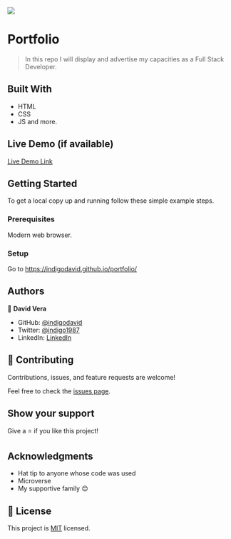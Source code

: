 ![](https://img.shields.io/badge/Microverse-blueviolet)

# Portfolio

> In this repo I will display and advertise my capacities as a Full Stack Developer.


## Built With

- HTML
- CSS
- JS and more.

## Live Demo (if available)

[Live Demo Link](https://indigodavid.github.io/portfolio/)


## Getting Started

To get a local copy up and running follow these simple example steps.

### Prerequisites

Modern web browser.

### Setup

Go to https://indigodavid.github.io/portfolio/

## Authors

👤 **David Vera**

- GitHub: [@indigodavid](https://github.com/indigodavid)
- Twitter: [@indigo1987](https://twitter.com/indigo1987)
- LinkedIn: [LinkedIn](https://linkedin.com/in/david-vera-castillo-001b5756/)

## 🤝 Contributing

Contributions, issues, and feature requests are welcome!

Feel free to check the [issues page](../../issues/).

## Show your support

Give a ⭐️ if you like this project!

## Acknowledgments

- Hat tip to anyone whose code was used
- Microverse
- My supportive family 😊

## 📝 License

This project is [MIT](./MIT.md) licensed.
